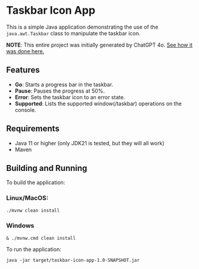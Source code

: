 # Taskbar Icon App

This is a simple Java application demonstrating the use of the `java.awt.Taskbar` class to manipulate the taskbar icon.

**NOTE**: This entire project was initially generated by ChatGPT 4o. [See how it was done here.](https://chatgpt.com/share/bc320a47-b9a9-4eb7-a6d6-3cb7f2e0595f)

## Features

- **Go**: Starts a progress bar in the taskbar.
- **Pause**: Pauses the progress at 50%.
- **Error**: Sets the taskbar icon to an error state.
- **Supported**: Lists the supported window(/taskbar) operations on the console.

## Requirements

- Java 11 or higher (only JDK21 is tested, but they will all work)
- Maven

## Building and Running

To build the application:

### Linux/MacOS:
```bash
./mvnw clean install
```
### Windows
```pwsh
& ./mvnw.cmd clean install
```

To run the application:

```
java -jar target/taskbar-icon-app-1.0-SNAPSHOT.jar
```


